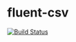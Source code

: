 # fluent-csv

[![Build Status](https://travis-ci.com/neville-tech/fluent-csv.svg?branch=master)](https://travis-ci.com/neville-tech/fluent-csv)
